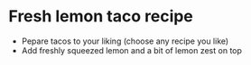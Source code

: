 # Fresh lemon taco recipe

- Pepare tacos to your liking (choose any recipe you like)
- Add freshly squeezed lemon and a bit of lemon zest on top
